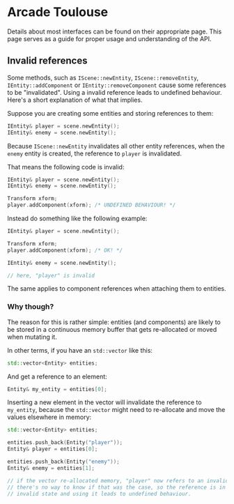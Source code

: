 # Arcade Toulouse

Details about most interfaces can be found on their appropriate page. This page
serves as a guide for proper usage and understanding of the API.

## Invalid references

Some methods, such as `IScene::newEntity`, `IScene::removeEntity`,
`IEntity::addComponent` or `IEntity::removeComponent` cause some references to
be "invalidated". Using a invalid reference leads to undefined behaviour. Here's
a short explanation of what that implies.

Suppose you are creating some entities and storing references to them:

```cpp
IEntity& player = scene.newEntity();
IEntity& enemy = scene.newEntity();
```

Because `IScene::newEntity` invalidates all other entity references, when the
`enemy` entity is created, the reference to `player` is invalidated.

That means the following code is invalid:

```cpp
IEntity& player = scene.newEntity();
IEntity& enemy = scene.newEntity();

Transform xform;
player.addComponent(xform); /* UNDEFINED BEHAVIOUR! */
```

Instead do something like the following example:

```cpp
IEntity& player = scene.newEntity();

Transform xform;
player.addComponent(xform); /* OK! */

IEntity& enemy = scene.newEntity();

// here, "player" is invalid
```

The same applies to component references when attaching them to entities.

### Why though?

The reason for this is rather simple: entities (and components) are likely to be
stored in a continuous memory buffer that gets re-allocated or moved when
mutating it.

In other terms, if you have an `std::vector` like this:

```cpp
std::vector<Entity> entities;
```

And get a reference to an element:

```cpp
Entity& my_entity = entities[0];
```

Inserting a new element in the vector will invalidate the reference to
`my_entity`, because the `std::vector` might need to re-allocate and move the
values elsewhere in memory:

```cpp
std::vector<Entity> entities;

entities.push_back(Entity("player"));
Entity& player = entities[0];

entities.push_back(Entity("enemy"));
Entity& enemy = entities[1];

// if the vector re-allocated memory, "player" now refers to an invalid location
// there's no way to know if that was the case, so the reference is in an
// invalid state and using it leads to undefined behaviour.
```
